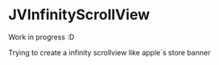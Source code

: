 # JVInfinityScrollView
Work in progress :D

Trying to create a infinity scrollview like apple`s store banner
